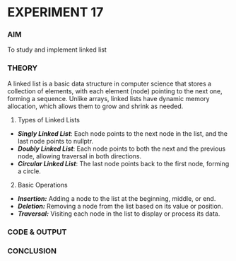 # EXPERIMENT 17
### AIM
To study and implement linked list
### THEORY
A linked list is a basic data structure in computer science that stores a collection of elements, with each element (node) pointing to the next one, forming a sequence. Unlike arrays, linked lists have dynamic memory allocation, which allows them to grow and shrink as needed.<br>

1. Types of Linked Lists <br>
* ___Singly Linked List___: Each node points to the next node in the list, and the last node points to nullptr. <br>
* ***Doubly Linked List***: Each node points to both the next and the previous node, allowing traversal in both directions. <br>
* ***Circular Linked List***: The last node points back to the first node, forming a circle. <br>

2. Basic Operations  <br>
* ***Insertion:*** Adding a node to the list at the beginning, middle, or end.  <br>
* ***Deletion:*** Removing a node from the list based on its value or position.  <br>
* ***Traversal:*** Visiting each node in the list to display or process its data.  <br>
### CODE & OUTPUT
### CONCLUSION
